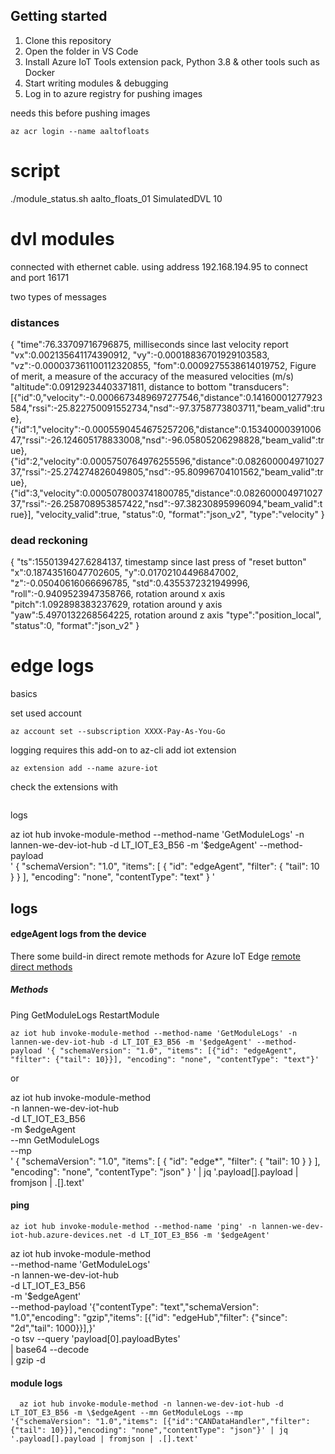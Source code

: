 
## Getting started

1. Clone this repository
2. Open the folder in VS Code
3. Install Azure IoT Tools extension pack, Python 3.8 & other tools such as Docker
4. Start writing modules & debugging
5. Log in to azure registry for pushing images

needs this before pushing images

```
az acr login --name aaltofloats
```

# script

./module_status.sh aalto_floats_01 SimulatedDVL 10

# dvl modules

connected with ethernet cable. using address 192.168.194.95 to connect and port 16171

two types of messages 

### distances
{
  "time":76.33709716796875, milliseconds since last velocity report
  "vx":0.002135641174390912, 
  "vy":-0.00018836701929103583,
  "vz":-0.000037361100112320855,
  "fom":0.0009275538614019752, Figure of merit, a measure of the accuracy of the measured velocities (m/s)
  "altitude":0.09129234403371811, distance to bottom
  "transducers":[{"id":0,"velocity":-0.0006673489697277546,"distance":0.14160001277923584,"rssi":-25.822750091552734,"nsd":-97.3758773803711,"beam_valid":true},{"id":1,"velocity":-0.0005590454675257206,"distance":0.1534000039100647,"rssi":-26.124605178833008,"nsd":-96.05805206298828,"beam_valid":true},{"id":2,"velocity":0.0005750764976255596,"distance":0.08260000497102737,"rssi":-25.274274826049805,"nsd":-95.80996704101562,"beam_valid":true},{"id":3,"velocity":0.0005078003741800785,"distance":0.08260000497102737,"rssi":-26.258708953857422,"nsd":-97.38230895996094,"beam_valid":true}],
  "velocity_valid":true,
  "status":0,
  "format":"json_v2",
  "type":"velocity"
}

### dead reckoning
{
  "ts":1550139427.6284137, timestamp since last press of "reset button"
  "x":0.18743516047702605,
  "y":0.01702104496847002,
  "z":-0.05040616066696785,
  "std":0.4355372321949996,
  "roll":-0.9409523947358766, rotation around x axis
  "pitch":1.092898383237629, rotation around y axis
  "yaw":5.4970132268564225, rotation around z axis
  "type":"position_local",
  "status":0,
  "format":"json_v2"
}


# edge logs 
basics


set used account
```
az account set --subscription XXXX-Pay-As-You-Go
```


logging requires this add-on to az-cli add iot extension
```
az extension add --name azure-iot
```



check the extensions with
```

```


logs

az iot hub invoke-module-method --method-name 'GetModuleLogs' -n lannen-we-dev-iot-hub -d LT_IOT_E3_B56 -m '$edgeAgent' --method-payload \
'
    {
       "schemaVersion": "1.0",
       "items": [
          {
             "id": "edgeAgent",
             "filter": {
                "tail": 10
             }
          }
       ],
       "encoding": "none",
       "contentType": "text"
    }
'

## logs 

#### edgeAgent logs from the device

There some build-in direct remote methods for Azure IoT Edge 
[remote direct methods](https://docs.microsoft.com/en-us/azure/iot-edge/how-to-edgeagent-direct-method?view=iotedge-2020-11)

##### Methods

Ping
GetModuleLogs
RestartModule


```
az iot hub invoke-module-method --method-name 'GetModuleLogs' -n lannen-we-dev-iot-hub -d LT_IOT_E3_B56 -m '$edgeAgent' --method-payload '{ "schemaVersion": "1.0", "items": [{"id": "edgeAgent", "filter": {"tail": 10}}], "encoding": "none", "contentType": "text"}'
```

or

az iot hub invoke-module-method \
  -n lannen-we-dev-iot-hub \
  -d LT_IOT_E3_B56 \
  -m \$edgeAgent \
  --mn GetModuleLogs \
  --mp \
'
    {
        "schemaVersion": "1.0",
        "items": [
            {
                "id": "edge*",
                "filter": {
                    "tail": 10 
                }
            }
        ],
        "encoding": "none",
        "contentType": "json"
    }
' | jq '.payload[].payload | fromjson | .[].text' 


#### ping
```
az iot hub invoke-module-method --method-name 'ping' -n lannen-we-dev-iot-hub.azure-devices.net -d LT_IOT_E3_B56 -m '$edgeAgent'
```

az iot hub invoke-module-method \
  --method-name 'GetModuleLogs' \
  -n lannen-we-dev-iot-hub \
  -d LT_IOT_E3_B56 \
  -m '$edgeAgent' \
  --method-payload '{"contentType": "text","schemaVersion": "1.0","encoding": "gzip","items": [{"id": "edgeHub","filter": {"since": "2d","tail": 1000}}],}' \
  -o tsv --query 'payload[0].payloadBytes' \
  | base64 --decode \
  | gzip -d

#### module logs
```
  az iot hub invoke-module-method -n lannen-we-dev-iot-hub -d LT_IOT_E3_B56 -m \$edgeAgent --mn GetModuleLogs --mp '{"schemaVersion": "1.0","items": [{"id":"CANDataHandler","filter": {"tail": 10}}],"encoding": "none","contentType": "json"}' | jq '.payload[].payload | fromjson | .[].text' 
```
